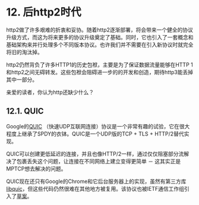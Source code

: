 # 12. 后http2时代

http2做了许多艰难的折衷和妥协。随着http2逐渐部署，将会带来一个健全的协议升级方式，而这为将来更多的协议升级奠定了基础。同时，它也引入了一套概念和基础架构来并行处理多个不同版本协议。也许我们并不需要在引入新协议时就完全将旧的淘汰掉。

http2仍然背负了许多HTTP1的历史包袱，主要是为了保证数据流量能够在HTTP 1和http2之间无碍转发。这些包袱会阻碍进一步的的开发和创造，期待http3能丢掉其中一部分。

亲爱的读者，你认为http还缺少什么？

## 12.1. QUIC

Google的[QUIC](https://www.chromium.org/quic) （快速UDP互联网连接）协议是一个非常有趣的试验，它在很大程度上继承了SPDY的衣钵。QUIC是一个UDP版的TCP + TLS + HTTP/2替代实现。

QUIC可以创建更低延迟的连接，并且也像HTTP/2一样，通过仅仅阻塞部分流解决了包裹丢失这个问题，让连接在不同网络上建立变得更简单 － 这其实正是MPTCP想去解决的问题。

QUIC现在还只有Google的Chrome和它后台服务器上的实现，虽然有第三方库[libquic](https://github.com/devsisters/libquic)，但这些代码仍然很难在其他地方被复用。该协议也被IETF通信工作组引入了[草案](http://tools.ietf.org/html/draft-tsvwg-quic-protocol-01)。

<!-- 后一个section需要review -->